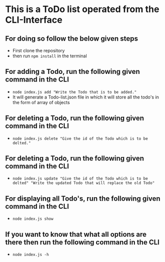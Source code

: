 # This is a ToDo list operated from the CLI-Interface

## For doing so follow the below given steps

- First clone the repository
- then run `npm install` in the terminal


## For adding a Todo, run the following given command in the CLI

- `node index.js add "Write the Todo that is to be added."`
- It will generate a Todo-list.json file in which it will store all the todo's in the form of array of objects

## For deleting a Todo, run the following given command in the CLI

- `node index.js delete "Give the id of the Todo which is to be delted."`

## For deleting a Todo, run the following given command in the CLI

- `node index.js update "Give the id of the Todo which is to be delted" "Write the updated Todo that will replace the old Todo"`

## For displaying all Todo's, run the following given command in the CLI

- `node index.js show`

## If you want to know that what all options are there then run the following command in the CLI

-  `node index.js -h`